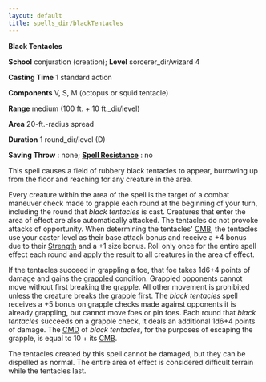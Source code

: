 ```yaml
---
layout: default
title: spells_dir/blackTentacles
---
```

 **Black Tentacles**

**School** conjuration (creation); **Level** sorcerer_dir/wizard 4

**Casting Time** 1 standard action

**Components** V, S, M (octopus or squid tentacle)

**Range** medium (100 ft. + 10 ft._dir/level)

**Area** 20-ft.-radius spread

**Duration** 1 round_dir/level (D)

**Saving Throw** : none; **[Spell Resistance](../../glossary#_spell-resistance)** : no

This spell causes a field of rubbery black tentacles to appear, burrowing up from the floor and reaching for any creature in the area.

Every creature within the area of the spell is the target of a combat maneuver check made to grapple each round at the beginning of your turn, including the round that _black tentacles_ is cast. Creatures that enter the area of effect are also automatically attacked. The tentacles do not provoke attacks of opportunity. When determining the tentacles' [CMB](../../combat#_combat-maneuver-bonus), the tentacles use your caster level as their base attack bonus and receive a +4 bonus due to their [Strength](../../gettingStarted#_strength) and a +1 size bonus. Roll only once for the entire spell effect each round and apply the result to all creatures in the area of effect.

If the tentacles succeed in grappling a foe, that foe takes 1d6+4 points of damage and gains the [grappled](../../glossary#_grappled) condition. Grappled opponents cannot move without first breaking the grapple. All other movement is prohibited unless the creature breaks the grapple first. The _black tentacles_ spell receives a +5 bonus on grapple checks made against opponents it is already grappling, but cannot move foes or pin foes. Each round that _black tentacles_ succeeds on a grapple check, it deals an additional 1d6+4 points of damage. The [CMD](../../combat#_combat-maneuver-defense) of _black tentacles_, for the purposes of escaping the grapple, is equal to 10 + its [CMB](../../combat#_combat-maneuver-bonus).

The tentacles created by this spell cannot be damaged, but they can be dispelled as normal. The entire area of effect is considered difficult terrain while the tentacles last.

